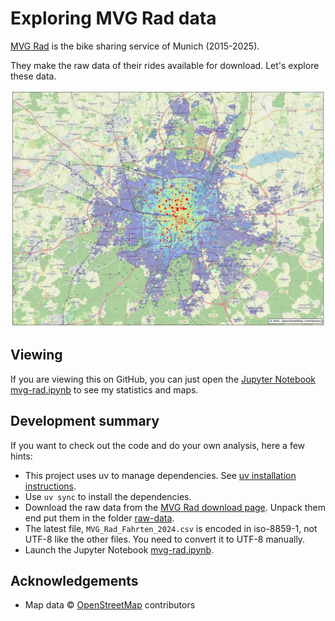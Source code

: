 # Exploring MVG Rad data

[MVG Rad](https://www.mvg.de/ueber-die-mvg/unsere-fahrzeuge/mvg-rad.html) is the bike sharing service of Munich (2015-2025).

They make the raw data of their rides available for download.
Let's explore these data.

![Heat map of MVG Rad usage 2015-2023](images/mvg-rad-heatmap.jpg)

## Viewing

If you are viewing this on GitHub, you can just open the [Jupyter Notebook mvg-rad.ipynb](mvg-rad.ipynb) to see my statistics and maps.
  
## Development summary

If you want to check out the code and do your own analysis, here a few hints:

* This project uses uv to manage dependencies.
  See [uv installation instructions](https://docs.astral.sh/uv/getting-started/installation/).
* Use `uv sync` to install the dependencies.
* Download the raw data from the [MVG Rad download page](https://www.mvg.de/ueber-die-mvg/unsere-fahrzeuge/mvg-rad/mvg-rad-rohdaten.html).
  Unpack them end put them in the folder [raw-data](raw-data/Readme.md).
* The latest file, `MVG_Rad_Fahrten_2024.csv` is encoded in iso-8859-1, not UTF-8 like the other files.
  You need to convert it to UTF-8 manually.
* Launch the Jupyter Notebook [mvg-rad.ipynb](mvg-rad.ipynb).

## Acknowledgements

* Map data © [OpenStreetMap](https://www.openstreetmap.org/copyright) contributors
